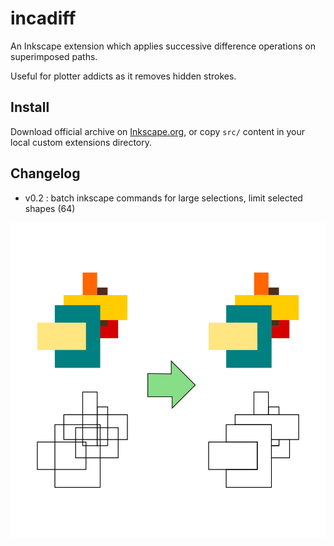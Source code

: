 # incadiff

An Inkscape extension which applies successive difference operations on superimposed paths.

Useful for plotter addicts as it removes hidden strokes. 

## Install

Download official archive on [Inkscape.org](https://inkscape.org/~tmaz/%E2%98%85incadiff), or copy `src/` content in your local custom extensions directory. 

## Changelog

- v0.2 : batch inkscape commands for large selections, limit selected shapes (64)

![incadiff extension](incadiff-v0.1.png)